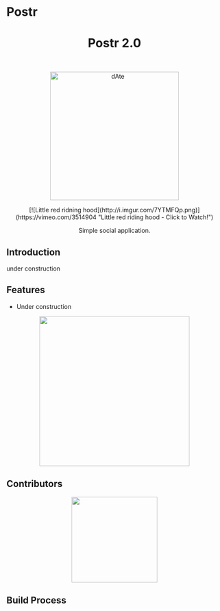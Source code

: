 # Postr

<h1 align="center"> Postr 2.0 </h1> <br>
<p align="center">
  <a href="https://gitpoint.co/">
    <img alt="dAte" title="dAte" src="https://i.imgur.com/JiCtsAJ.png" width="300">
  </a>
</p>


<div align="center">
[![Little red ridning hood](http://i.imgur.com/7YTMFQp.png)](https://vimeo.com/3514904 "Little red riding hood - Click to Watch!")
</div>

<p align="center">
  Simple social application.
</p>

## Introduction

under construction


## Features

* Under construction

<p align="center">
  <img src = "https://i.imgur.com/W3kRNTb.png" width=350>
</p>

## Contributors
<p align="center">
   <img src = "https://i.imgur.com/J5ctv0K.jpg" width=200>
</p>
                                                

## Build Process

